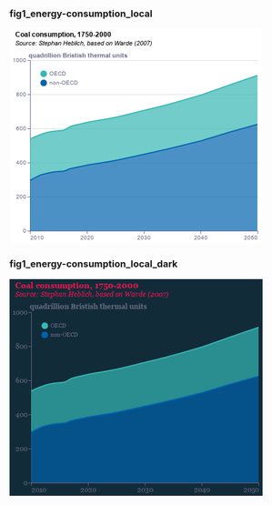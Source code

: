 ### fig1_energy-consumption_local
!["fig1_energy-consumption_local"](visualisation/fig1_energy-consumption_local.png "fig1_energy-consumption_local")

### fig1_energy-consumption_local_dark
!["fig1_energy-consumption_local_dark"](visualisation/fig1_energy-consumption_local_dark.png "fig1_energy-consumption_local_dark")

